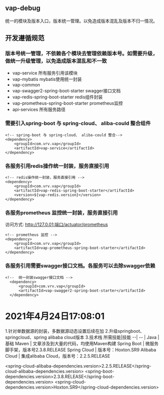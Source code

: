 ## vap-debug

统一的模块及版本入口，版本统一管理。以免造成版本混乱及版本不归一情况。

## 开发遵循规范
### 版本号统一管理，不依赖各个模块去管理依赖版本号。如需要升级，做统一升级管理，以免造成版本混乱和不一致
- vap-service                          所有服务引用该模块
- vap-mybatis                          mybatis使用统一封装
- vap-common
- vap-swagger2-spring-boot-starter     swagger接口文档
- vap-redis-spring-boot-starter        redis组件封装
- vap-prometheus-spring-boot-starter   prometheus监控
- api-services  所有服务路径


### 需要引入spring-boot 与 spring-cloud、 aliba-could 整合组件
~~~
<!-- spring-boot 与 spring-cloud、 aliba-could 整合-->
<dependency>
    <groupId>com.vrv.vap</groupId>
    <artifactId>vap-service</artifactId>
</dependency>
~~~ 


### 各服务引用redis操作统一封装，服务直接引用
~~~~
<!-- redis操作统一封装，服务直接引用 -->
<dependency>
    <groupId>com.vrv.vap</groupId>
    <artifactId>vap-redis-spring-boot-starter</artifactId>
    <version>${vap-redis.version}</version>
</dependency>
~~~~

### 各服务prometheus 监控统一封装，服务直接引用
访问方式:  http://127.0.01:端口/actuator/prometheus
~~~~
<!-- prometheus 监控 -->
<dependency>
    <groupId>com.vrv.vap</groupId>
    <artifactId>vap-prometheus-spring-boot-starter</artifactId>
</dependency>
~~~~        
### 各服务引用需要swagger接口文档。各服务可以去除swagger依赖
~~~
<!--  统一封装swagger接口文档 -->
  <dependency>
      <groupId>com.vrv.vap</groupId>
      <artifactId>vap-swagger2-spring-boot-starter</artifactId>
  </dependency>
~~~~

# 2021年4月24日17:08:01
1.针对单数据源的封装，多数据源动态设置后续在加
2.升级springboot、springcloud、spring alibaba cloud版本
3.技术栈
所需技能|技能
--| -- |
Java | 基础
Maven | 文章涉及到大量的代码，均使用Maven构建
Spring Boot |  微服务脚手架，版本号2.3.8.RELEASE
Spring Cloud | 版本号：Hoxton.SR9
Alibaba Cloud | 集成alibaba Cloud，版本号：2.2.5.RELEASE


<spring-cloud-alibaba-dependencies.version>2.2.5.RELEASE</spring-cloud-alibaba-dependencies.version>
<spring-boot-dependencies.version>2.3.8.RELEASE</spring-boot-dependencies.version>
<spring-cloud-dependencies.version>Hoxton.SR9</spring-cloud-dependencies.version>



